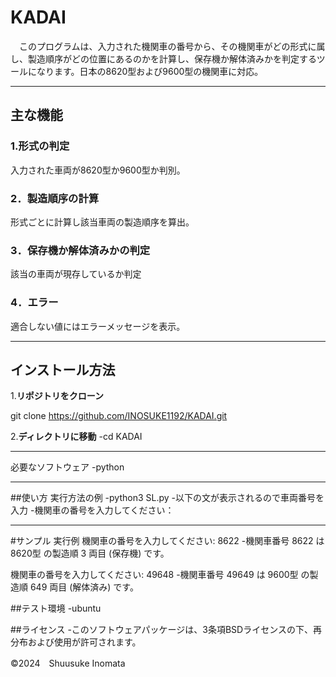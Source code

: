 # KADAI
　このプログラムは、入力された機関車の番号から、その機関車がどの形式に属し、製造順序がどの位置にあるのかを計算し、保存機か解体済みかを判定するツールになります。日本の8620型および9600型の機関車に対応。


---


## 主な機能
### 1.**形式の判定**
入力された車両が8620型か9600型か判別。
### 2．**製造順序の計算**
形式ごとに計算し該当車両の製造順序を算出。
### 3．**保存機か解体済みかの判定**
該当の車両が現存しているか判定
### 4．**エラー**
適合しない値にはエラーメッセージを表示。

---

## インストール方法

1.**リポジトリをクローン**

git clone https://github.com/INOSUKE1192/KADAI.git

2.**ディレクトリに移動**
  -cd KADAI

---

必要なソフトウェア
 -python

---

##使い方
実行方法の例
 -python3 SL.py
  -以下の文が表示されるので車両番号を入力
   -機関車の番号を入力してください：

---

#サンプル
実行例
機関車の番号を入力してください: 8622
 -機関車番号 8622 は 8620型 の製造順 3 両目 (保存機) です。

機関車の番号を入力してください: 49648
 -機関車番号 49649 は 9600型 の製造順 649 両目 (解体済み) です。

##テスト環境
 -ubuntu

##ライセンス
 -このソフトウェアパッケージは、3条項BSDライセンスの下、再分布および使用が許可されます。

©2024　Shuusuke Inomata

